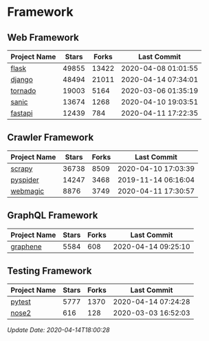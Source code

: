 # Framework

## Web Framework

| Project Name | Stars | Forks | Last Commit |
| ------------ | ----- | ----- | ----------- |
| [flask](https://github.com/pallets/flask) | 49855 | 13422 | 2020-04-08 01:01:55 |
| [django](https://github.com/django/django) | 48494 | 21011 | 2020-04-14 07:34:01 |
| [tornado](https://github.com/tornadoweb/tornado) | 19003 | 5164 | 2020-03-06 01:35:19 |
| [sanic](https://github.com/huge-success/sanic) | 13674 | 1268 | 2020-04-10 19:03:51 |
| [fastapi](https://github.com/tiangolo/fastapi) | 12439 | 784 | 2020-04-11 17:22:35 |

## Crawler Framework

| Project Name | Stars | Forks | Last Commit |
| ------------ | ----- | ----- | ----------- |
| [scrapy](https://github.com/scrapy/scrapy) | 36738 | 8509 | 2020-04-10 17:03:39 |
| [pyspider](https://github.com/binux/pyspider) | 14247 | 3468 | 2019-11-14 06:16:04 |
| [webmagic](https://github.com/code4craft/webmagic) | 8876 | 3749 | 2020-04-11 17:30:57 |

## GraphQL Framework

| Project Name | Stars | Forks | Last Commit |
| ------------ | ----- | ----- | ----------- |
| [graphene](https://github.com/graphql-python/graphene) | 5584 | 608 | 2020-04-14 09:25:10 |

## Testing Framework

| Project Name | Stars | Forks | Last Commit |
| ------------ | ----- | ----- | ----------- |
| [pytest](https://github.com/pytest-dev/pytest) | 5777 | 1370 | 2020-04-14 07:24:28 |
| [nose2](https://github.com/nose-devs/nose2) | 616 | 128 | 2020-03-03 16:52:03 |

*Update Date: 2020-04-14T18:00:28*